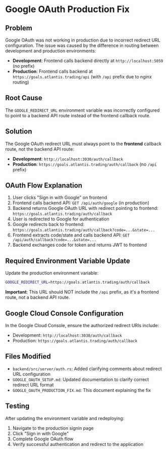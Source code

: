 # Google OAuth Production Fix

## Problem
Google OAuth was not working in production due to incorrect redirect URL configuration. The issue was caused by the difference in routing between development and production environments:

- **Development**: Frontend calls backend directly at `http://localhost:5059` (no prefix)
- **Production**: Frontend calls backend at `https://goals.atlantis.trading/api` (with `/api` prefix due to nginx routing)

## Root Cause
The `GOOGLE_REDIRECT_URL` environment variable was incorrectly configured to point to a backend API route instead of the frontend callback route.

## Solution
The Google OAuth redirect URL must always point to the **frontend** callback route, not the backend API route:

- **Development**: `http://localhost:3030/auth/callback`
- **Production**: `https://goals.atlantis.trading/auth/callback` (no `/api` prefix)

## OAuth Flow Explanation
1. User clicks "Sign in with Google" on frontend
2. Frontend calls backend API: `GET /api/auth/google` (in production)
3. Backend returns Google OAuth URL with redirect pointing to frontend: `https://goals.atlantis.trading/auth/callback`
4. User is redirected to Google for authentication
5. Google redirects back to frontend: `https://goals.atlantis.trading/auth/callback?code=...&state=...`
6. Frontend extracts code/state and calls backend API: `GET /api/auth/callback?code=...&state=...`
7. Backend exchanges code for token and returns JWT to frontend

## Required Environment Variable Update
Update the production environment variable:

```bash
GOOGLE_REDIRECT_URL=https://goals.atlantis.trading/auth/callback
```

**Important**: This URL should NOT include the `/api` prefix, as it's a frontend route, not a backend API route.

## Google Cloud Console Configuration
In the Google Cloud Console, ensure the authorized redirect URIs include:
- Development: `http://localhost:3030/auth/callback`
- Production: `https://goals.atlantis.trading/auth/callback`

## Files Modified
- `backend/src/server/auth.rs`: Added clarifying comments about redirect URL configuration
- `GOOGLE_OAUTH_SETUP.md`: Updated documentation to clarify correct redirect URL format
- `GOOGLE_OAUTH_PRODUCTION_FIX.md`: This document explaining the fix

## Testing
After updating the environment variable and redeploying:
1. Navigate to the production signin page
2. Click "Sign in with Google"
3. Complete Google OAuth flow
4. Verify successful authentication and redirect to the application 